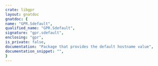 ```yaml
---
crate: libgpr
layout: gnatdoc
gnatdoc: {
name: "GPR.Sdefault",
qualified_name: "GPR.Sdefault",
signature: "gpr.sdefault",
enclosing: "gpr",
is_private: false,
documentation: "Package that provides the default hostname value",
documentation_snippet: "",
}
---
```

